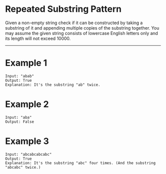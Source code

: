 Repeated Substring Pattern
==========================
Given a non-empty string check if it can be constructed by taking a substring of it and appending multiple copies of the substring together. You may assume the given string consists of lowercase English letters only and its length will not exceed 10000.

---
Example 1
==========================
```
Input: "abab"
Output: True
Explanation: It's the substring "ab" twice.
```

Example 2
==========================
```
Input: "aba"
Output: False
```

Example 3
==========================
```
Input: "abcabcabcabc"
Output: True
Explanation: It's the substring "abc" four times. (And the substring "abcabc" twice.)
```